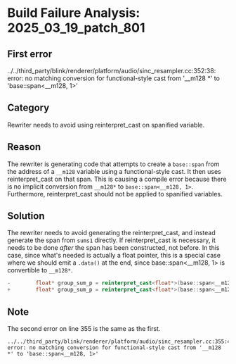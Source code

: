 # Build Failure Analysis: 2025_03_19_patch_801

## First error

../../third_party/blink/renderer/platform/audio/sinc_resampler.cc:352:38: error: no matching conversion for functional-style cast from '__m128 *' to 'base::span<__m128, 1>'

## Category
Rewriter needs to avoid using reinterpret_cast on spanified variable.

## Reason
The rewriter is generating code that attempts to create a `base::span` from the address of a `__m128` variable using a functional-style cast. It then uses reinterpret_cast on that span. This is causing a compile error because there is no implicit conversion from `__m128*` to `base::span<__m128, 1>`. Furthermore, reinterpret_cast should not be applied to spanified variables.

## Solution
The rewriter needs to avoid generating the reinterpret_cast, and instead generate the span from `sums1` directly. If reinterpret_cast is necessary, it needs to be done *after* the span has been constructed, not before. In this case, since what's needed is actually a float pointer, this is a special case where we should emit a `.data()` at the end, since base::span<__m128, 1> is convertible to `__m128*`.

```c++
-        float* group_sum_p = reinterpret_cast<float*>(base::span<__m128, 1>(&sums1));
+        float* group_sum_p = reinterpret_cast<float*>(base::span<__m128, 1>(&sums1)).data();
```

## Note
The second error on line 355 is the same as the first.
```
../../third_party/blink/renderer/platform/audio/sinc_resampler.cc:355:48: error: no matching conversion for functional-style cast from '__m128 *' to 'base::span<__m128, 1>'